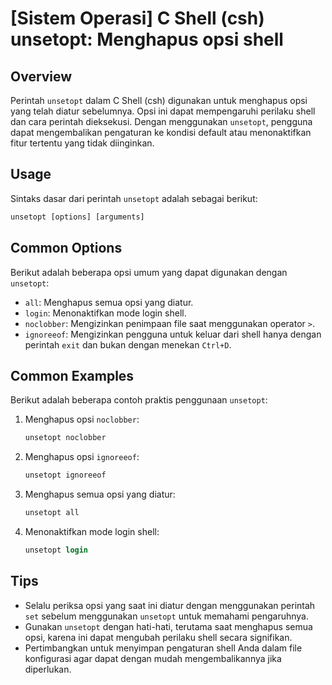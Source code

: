 # [Sistem Operasi] C Shell (csh) unsetopt: Menghapus opsi shell

## Overview
Perintah `unsetopt` dalam C Shell (csh) digunakan untuk menghapus opsi yang telah diatur sebelumnya. Opsi ini dapat mempengaruhi perilaku shell dan cara perintah dieksekusi. Dengan menggunakan `unsetopt`, pengguna dapat mengembalikan pengaturan ke kondisi default atau menonaktifkan fitur tertentu yang tidak diinginkan.

## Usage
Sintaks dasar dari perintah `unsetopt` adalah sebagai berikut:

```csh
unsetopt [options] [arguments]
```

## Common Options
Berikut adalah beberapa opsi umum yang dapat digunakan dengan `unsetopt`:

- `all`: Menghapus semua opsi yang diatur.
- `login`: Menonaktifkan mode login shell.
- `noclobber`: Mengizinkan penimpaan file saat menggunakan operator `>`.
- `ignoreeof`: Mengizinkan pengguna untuk keluar dari shell hanya dengan perintah `exit` dan bukan dengan menekan `Ctrl+D`.

## Common Examples
Berikut adalah beberapa contoh praktis penggunaan `unsetopt`:

1. Menghapus opsi `noclobber`:
   ```csh
   unsetopt noclobber
   ```

2. Menghapus opsi `ignoreeof`:
   ```csh
   unsetopt ignoreeof
   ```

3. Menghapus semua opsi yang diatur:
   ```csh
   unsetopt all
   ```

4. Menonaktifkan mode login shell:
   ```csh
   unsetopt login
   ```

## Tips
- Selalu periksa opsi yang saat ini diatur dengan menggunakan perintah `set` sebelum menggunakan `unsetopt` untuk memahami pengaruhnya.
- Gunakan `unsetopt` dengan hati-hati, terutama saat menghapus semua opsi, karena ini dapat mengubah perilaku shell secara signifikan.
- Pertimbangkan untuk menyimpan pengaturan shell Anda dalam file konfigurasi agar dapat dengan mudah mengembalikannya jika diperlukan.